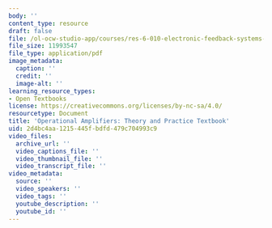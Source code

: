 ```yaml
---
body: ''
content_type: resource
draft: false
file: /ol-ocw-studio-app/courses/res-6-010-electronic-feedback-systems-spring-2013/mitres_6-010s13_comchaptrs.pdf
file_size: 11993547
file_type: application/pdf
image_metadata:
  caption: ''
  credit: ''
  image-alt: ''
learning_resource_types:
- Open Textbooks
license: https://creativecommons.org/licenses/by-nc-sa/4.0/
resourcetype: Document
title: 'Operational Amplifiers: Theory and Practice Textbook'
uid: 2d4bc4aa-1215-445f-bdfd-479c704993c9
video_files:
  archive_url: ''
  video_captions_file: ''
  video_thumbnail_file: ''
  video_transcript_file: ''
video_metadata:
  source: ''
  video_speakers: ''
  video_tags: ''
  youtube_description: ''
  youtube_id: ''
---
```

